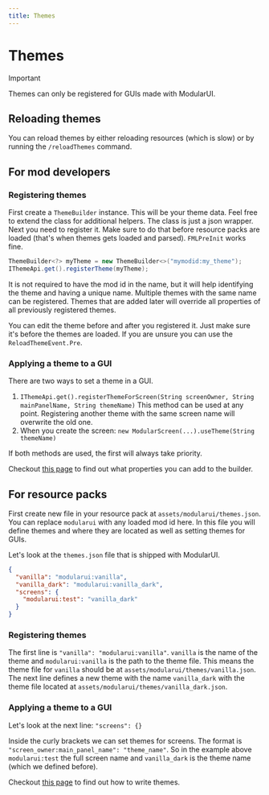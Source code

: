```yaml
---
title: Themes
---
```


# Themes

> [!IMPORTANT]
> Themes can only be registered for GUIs made with ModularUI.

## Reloading themes

You can reload themes by either reloading resources (which is slow) or by running the `/reloadThemes` command.

## For mod developers

### Registering themes

First create a `ThemeBuilder` instance. This will be your theme data. Feel free to extend the class for additional
helpers. The class is just a json wrapper.
Next you need to register it. Make sure to do that before resource packs are loaded (that's when themes gets loaded and
parsed). `FMLPreInit` works fine.

```java
ThemeBuilder<?> myTheme = new ThemeBuilder<>("mymodid:my_theme");
IThemeApi.get().registerTheme(myTheme);
```

It is not required to have the mod id in the name, but it will help identifying the theme and having a unique name.
Multiple themes with the same name can be registered. Themes that are added later will override all properties of all
previously registered themes.

You can edit the theme before and after you registered it. Just make sure it's before the themes are loaded.
If you are unsure you can use the `ReloadThemeEvent.Pre`.

### Applying a theme to a GUI

There are two ways to set a theme in a GUI.

1. `IThemeApi.get().registerThemeForScreen(String screenOwner, String mainPanelName, String themeName)`
   This method can be used at any point. Registering another theme with the same screen name will overwrite the old one.
2. When you create the screen: `new ModularScreen(...).useTheme(String themeName)`

If both methods are used, the first will always take priority.

Checkout [this page](./json/theme.md) to find out what properties you can add to the builder.

## For resource packs

First create new file in your resource pack at `assets/modularui/themes.json`. You can replace `modularui` with any
loaded mod id here.
In this file you will define themes and where they are located as well as setting themes for GUIs.

Let's look at the `themes.json` file that is shipped with ModularUI.

```json
{
  "vanilla": "modularui:vanilla",
  "vanilla_dark": "modularui:vanilla_dark",
  "screens": {
    "modularui:test": "vanilla_dark"
  }
}
```

### Registering themes

The first line is `"vanilla": "modularui:vanilla"`. `vanilla` is the name of the theme and `modularui:vanilla` is the
path to the theme file.
This means the theme file for `vanilla` should be at `assets/modularui/themes/vanilla.json`.
The next line defines a new theme with the name `vanilla_dark` with the theme file located at
`assets/modularui/themes/vanilla_dark.json`.

### Applying a theme to a GUI

Let's look at the next line: `"screens": {}`

Inside the curly brackets we can set themes for screens. The format is `"screen_owner:main_panel_name": "theme_name"`.
So in the example above `modularui:test` the full screen name and `vanilla_dark` is the theme name (which we defined
before).

Checkout [this page](./json/theme.md) to find out how to write themes.
